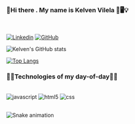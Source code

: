 ### 🚀Hi there . My name is Kelven Vilela 👋🖥️💡
<div></br>

[![Linkedin](https://img.shields.io/badge/LinkedIn-0077B5?style=for-the-badge&logo=linkedin&logoColor=white)](https://www.linkedin.com/in/kelven21/)
[![GitHub](https://img.shields.io/badge/GitHub-100000?style=for-the-badge&logo=github&logoColor=white)](https://github.com/KelvenVS/)

<div style="display: inline_block">

![Kelven's GitHub stats](https://github-readme-stats.vercel.app/api?username=KelvenVS&show_icons=true&theme=merko)


[![Top Langs](https://github-readme-stats.vercel.app/api/top-langs/?username=kelvenvs&layout=compact&theme=merko)](https://github.com/anuraghazra/github-readme-stats)

### 🚀🚀Technologies of my day-of-day🚀🚀

<div style="display: inline_block"></br>
    <img align="center" alt="javascript" src="https://img.shields.io/badge/JavaScript-323330?style=for-the-badge&logo=javascript&logoColor=F7DF1E"/>
    <img align="center" alt="html5" src="https://img.shields.io/badge/HTML5-E34F26?style=for-the-badge&logo=html5&logoColor=white"/>
    <img align="center" alt="css" src="https://img.shields.io/badge/CSS3-1572B6?style=for-the-badge&logo=css3&logoColor=white"/>
    </div>

<div></br>

![Snake animation](https://github.com/KelvenVS/KelvenVS/blob/output/github-contribution-grid-snake.svg)


</div>

<!--
**KelvenVS/KelvenVS** is a ✨ _special_ ✨ repository because its `README.md` (this file) appears on your GitHub profile.

Here are some ideas to get you started:

- 🔭 I’m currently working on ...
- 🌱 I’m currently learning ...
- 👯 I’m looking to collaborate on ...
- 🤔 I’m looking for help with ...
- 💬 Ask me about ...
- 📫 How to reach me: ...
- 😄 Pronouns: ...
- ⚡ Fun fact: ...
-->
